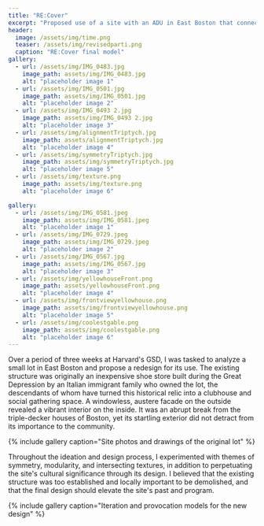 ```yaml
---
title: "RE:Cover"
excerpt: "Proposed use of a site with an ADU in East Boston that connects a modern community to its past spirit"
header:
  image: /assets/img/time.png
  teaser: /assets/img/revisedparti.png
  caption: "RE:Cover final model"
gallery:
  - url: /assets/img/IMG_0483.jpg
    image_path: assets/img/IMG_0483.jpg
    alt: "placeholder image 1"
  - url: /assets/img/IMG_0501.jpg
    image_path: assets/img/IMG_0501.jpg
    alt: "placeholder image 2"
  - url: /assets/img/IMG_0493 2.jpg
    image_path: assets/img/IMG_0493 2.jpg
    alt: "placeholder image 3"
  - url: /assets/img/alignmentTriptych.jpg
    image_path: assets/alignmentTriptych.jpg
    alt: "placeholder image 4"
  - url: /assets/img/symmetryTriptych.jpg
    image_path: assets/img/symmetryTriptych.jpg
    alt: "placeholder image 5"
  - url: /assets/img/texture.png
    image_path: assets/img/texture.png
    alt: "placeholder image 6"

gallery:
  - url: /assets/img/IMG_0581.jpeg
    image_path: assets/img/IMG_0581.jpeg
    alt: "placeholder image 1"
  - url: /assets/img/IMG_0729.jpeg
    image_path: assets/img/IMG_0729.jpeg
    alt: "placeholder image 2"
  - url: /assets/img/IMG_0567.jpg
    image_path: assets/img/IMG_0567.jpg
    alt: "placeholder image 3"
  - url: /assets/img/yellowhouseFront.png
    image_path: assets/yellowhouseFront.png
    alt: "placeholder image 4"
  - url: /assets/img/frontviewyellowhouse.png
    image_path: assets/img/frontviewyellowhouse.png
    alt: "placeholder image 5"
  - url: /assets/img/coolestgable.png
    image_path: assets/img/coolestgable.png
    alt: "placeholder image 6"
---
```


Over a period of three weeks at Harvard's GSD, I was tasked to analyze a small lot in East Boston and propose a redesign for its use. The existing structure was originally an inexpensive shoe store built during the Great Depression by an Italian immigrant family who owned the lot, the descendants of whom have turned this historical relic into a clubhouse and social gathering space. A windowless, austere facade on the outside revealed a vibrant interior on the inside. It was an abrupt break from the triple-decker houses of Boston, yet its startling exterior did not detract from its importance to the community. 

{% include gallery caption="Site photos and drawings of the original lot" %}

Throughout the ideation and design process, I experimented with themes of symmetry, modularity, and intersecting textures, in addition to perpetuating the site's cultural significance through its design. I believed that the existing structure was too established and locally important to be demolished, and that the final design should elevate the site's past and program.

{% include gallery caption="Iteration and provocation models for the new design" %}


